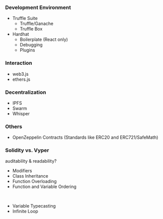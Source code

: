 ### Development Environment
* Truffle Suite
    * Truffle/Ganache
    * Truffle Box
* Hardhat
    * Boilerplate (React only)
    * Debugging
    * Plugins 

### Interaction
* web3.js
* ethers.js

### Decentralization
* IPFS
* Swarm
* Whisper

### Others
* OpenZeppelin Contracts (Standards like ERC20 and ERC721/SafeMath)

### Solidity vs. Vyper
auditability & readability?

* Modifiers
* Class Inheritance
* Function Overloading
* Function and Variable Ordering  
<br />
         
* Variable Typecasting
* Infinite Loop